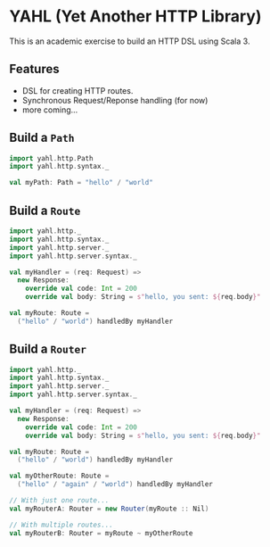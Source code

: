 # YAHL (Yet Another HTTP Library)

This is an academic exercise to build an HTTP DSL using Scala 3.

## Features
- DSL for creating HTTP routes.
- Synchronous Request/Reponse handling (for now)
- more coming...

## Build a `Path`
```scala
import yahl.http.Path
import yahl.http.syntax._

val myPath: Path = "hello" / "world"
```

## Build a `Route`
```scala
import yahl.http._
import yahl.http.syntax._
import yahl.http.server._
import yahl.http.server.syntax._

val myHandler = (req: Request) =>
  new Response:
    override val code: Int = 200
    override val body: String = s"hello, you sent: ${req.body}"

val myRoute: Route =
  ("hello" / "world") handledBy myHandler
```

## Build a `Router`
```scala
import yahl.http._
import yahl.http.syntax._
import yahl.http.server._
import yahl.http.server.syntax._

val myHandler = (req: Request) =>
  new Response:
    override val code: Int = 200
    override val body: String = s"hello, you sent: ${req.body}"

val myRoute: Route =
  ("hello" / "world") handledBy myHandler

val myOtherRoute: Route =
  ("hello" / "again" / "world") handledBy myHandler

// With just one route...
val myRouterA: Router = new Router(myRoute :: Nil)

// With multiple routes...
val myRouterB: Router = myRoute ~ myOtherRoute
```
